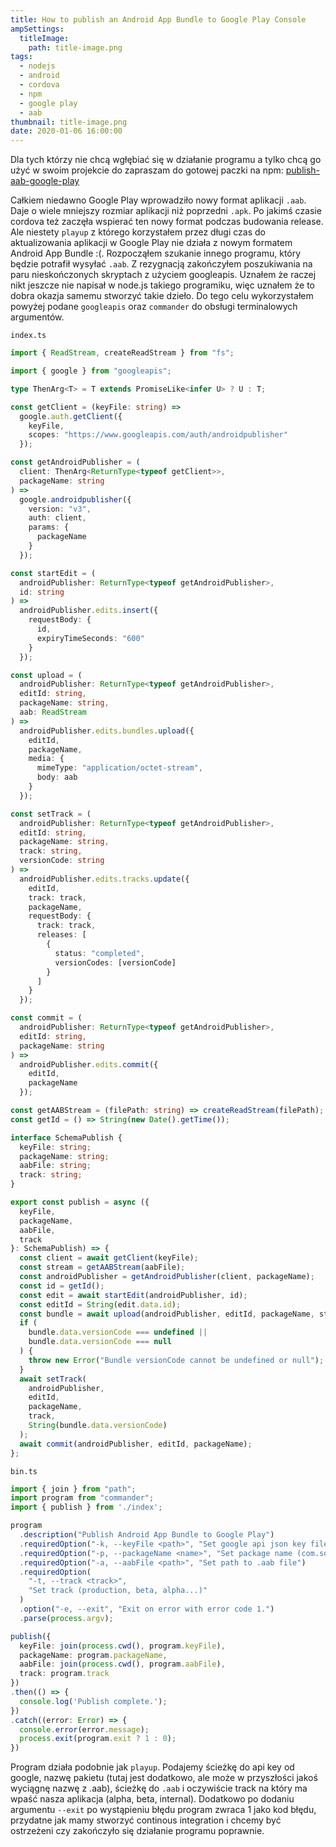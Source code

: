 ```yaml
---
title: How to publish an Android App Bundle to Google Play Console
ampSettings:
  titleImage:
    path: title-image.png
tags:
  - nodejs
  - android
  - cordova
  - npm
  - google play
  - aab
thumbnail: title-image.png
date: 2020-01-06 16:00:00
---
```


Dla tych którzy nie chcą wgłębiać się w działanie programu a tylko chcą go użyć w swoim projekcie do zapraszam do gotowej paczki na npm: [publish-aab-google-play](https://www.npmjs.com/package/publish-aab-google-play)

Całkiem niedawno Google Play wprowadziło nowy format aplikacji `.aab`. Daje o wiele mniejszy rozmiar aplikacji niż poprzedni `.apk`. Po jakimś czasie cordova też zaczęła wspierać ten nowy format podczas budowania release. Ale niestety `playup` z którego korzystałem przez długi czas do aktualizowania aplikacji w Google Play nie działa z nowym formatem Android App Bundle :(. Rozpocząłem szukanie innego programu, który będzie potrafił wysyłać `.aab`. Z rezygnacją zakończyłem poszukiwania na paru nieskończonych skryptach z użyciem googleapis. Uznałem że raczej nikt jeszcze nie napisał w node.js takiego programiku, więc uznałem że to dobra okazja samemu stworzyć takie dzieło. Do tego celu wykorzystałem powyżej podane `googleapis` oraz `commander` do obsługi terminalowych argumentów.

`index.ts`

```typescript
import { ReadStream, createReadStream } from "fs";

import { google } from "googleapis";

type ThenArg<T> = T extends PromiseLike<infer U> ? U : T;

const getClient = (keyFile: string) =>
  google.auth.getClient({
    keyFile,
    scopes: "https://www.googleapis.com/auth/androidpublisher"
  });

const getAndroidPublisher = (
  client: ThenArg<ReturnType<typeof getClient>>,
  packageName: string
) =>
  google.androidpublisher({
    version: "v3",
    auth: client,
    params: {
      packageName
    }
  });

const startEdit = (
  androidPublisher: ReturnType<typeof getAndroidPublisher>,
  id: string
) =>
  androidPublisher.edits.insert({
    requestBody: {
      id,
      expiryTimeSeconds: "600"
    }
  });

const upload = (
  androidPublisher: ReturnType<typeof getAndroidPublisher>,
  editId: string,
  packageName: string,
  aab: ReadStream
) =>
  androidPublisher.edits.bundles.upload({
    editId,
    packageName,
    media: {
      mimeType: "application/octet-stream",
      body: aab
    }
  });

const setTrack = (
  androidPublisher: ReturnType<typeof getAndroidPublisher>,
  editId: string,
  packageName: string,
  track: string,
  versionCode: string
) =>
  androidPublisher.edits.tracks.update({
    editId,
    track: track,
    packageName,
    requestBody: {
      track: track,
      releases: [
        {
          status: "completed",
          versionCodes: [versionCode]
        }
      ]
    }
  });

const commit = (
  androidPublisher: ReturnType<typeof getAndroidPublisher>,
  editId: string,
  packageName: string
) =>
  androidPublisher.edits.commit({
    editId,
    packageName
  });

const getAABStream = (filePath: string) => createReadStream(filePath);
const getId = () => String(new Date().getTime());

interface SchemaPublish {
  keyFile: string;
  packageName: string;
  aabFile: string;
  track: string;
}

export const publish = async ({
  keyFile,
  packageName,
  aabFile,
  track
}: SchemaPublish) => {
  const client = await getClient(keyFile);
  const stream = getAABStream(aabFile);
  const androidPublisher = getAndroidPublisher(client, packageName);
  const id = getId();
  const edit = await startEdit(androidPublisher, id);
  const editId = String(edit.data.id);
  const bundle = await upload(androidPublisher, editId, packageName, stream);
  if (
    bundle.data.versionCode === undefined ||
    bundle.data.versionCode === null
  ) {
    throw new Error("Bundle versionCode cannot be undefined or null");
  }
  await setTrack(
    androidPublisher,
    editId,
    packageName,
    track,
    String(bundle.data.versionCode)
  );
  await commit(androidPublisher, editId, packageName);
};
```

`bin.ts`

```typescript
import { join } from "path";
import program from "commander";
import { publish } from './index';

program
  .description("Publish Android App Bundle to Google Play")
  .requiredOption("-k, --keyFile <path>", "Set google api json key file")
  .requiredOption("-p, --packageName <name>", "Set package name (com.some.app)")
  .requiredOption("-a, --aabFile <path>", "Set path to .aab file")
  .requiredOption(
    "-t, --track <track>",
    "Set track (production, beta, alpha...)"
  )
  .option("-e, --exit", "Exit on error with error code 1.")
  .parse(process.argv);

publish({
  keyFile: join(process.cwd(), program.keyFile),
  packageName: program.packageName,
  aabFile: join(process.cwd(), program.aabFile),
  track: program.track
})
.then(() => {
  console.log('Publish complete.');
})
.catch((error: Error) => {
  console.error(error.message);
  process.exit(program.exit ? 1 : 0);
})
```

Program działa podobnie jak `playup`. Podajemy ścieżkę do api key od google, nazwę pakietu (tutaj jest dodatkowo, ale może w przyszłości jakoś wyciągnę nazwę z .aab), ścieżkę do `.aab` i oczywiście track na który ma wpaść nasza aplikacja (alpha, beta, internal). Dodatkowo po dodaniu argumentu `--exit` po wystąpieniu błędu program zwraca 1 jako kod błędu, przydatne jak mamy stworzyć continous integration i chcemy być ostrzeżeni czy zakończyło się działanie programu poprawnie.



